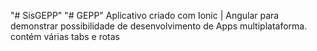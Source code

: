 "# SisGEPP" 
"# GEPP" 
Aplicativo criado com Ionic | Angular para demonstrar possibilidade de desenvolvimento de Apps multiplataforma.
contém várias tabs e rotas
